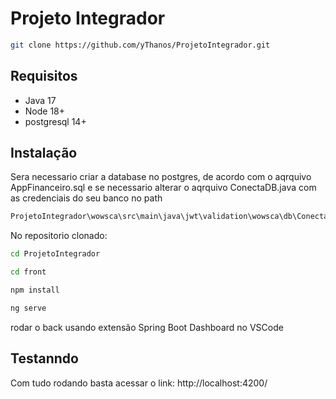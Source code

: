 # Projeto Integrador

```bash
git clone https://github.com/yThanos/ProjetoIntegrador.git
```

## Requisitos
- Java 17
- Node 18+
- postgresql 14+

## Instalação

Sera necessario criar a database no postgres, de acordo com o aqrquivo AppFinanceiro.sql
e se necessario alterar o aqrquivo ConectaDB.java com as credenciais do seu banco
no path 
```bash	
ProjetoIntegrador\wowsca\src\main\java\jwt\validation\wowsca\db\ConectaDB.java
```

No repositorio clonado:
```bash
cd ProjetoIntegrador

cd front

npm install

ng serve
```

rodar o back usando extensão Spring Boot Dashboard no VSCode

## Testanndo

Com tudo rodando basta acessar o link:
http://localhost:4200/